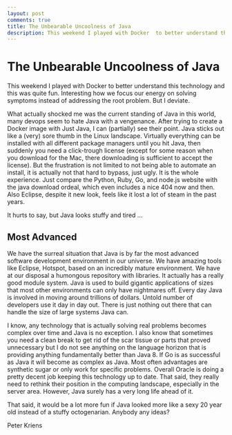 ```yaml
---
layout: post
comments: true
title: The Unbearable Uncoolness of Java
description: This weekend I played with Docker  to better understand this technology and this was quite fun. Interesting how we focus our energy on solving symptoms instead of addressing the root problem. But I deviate.
---
```


# The Unbearable Uncoolness of Java

This weekend I played with Docker  to better understand this technology and this 
was quite fun. Interesting how we focus our energy on solving symptoms instead of 
addressing the root problem. But I deviate.

What actually shocked me was the current standing of Java in this world, many 
devops seem to hate Java with a vengenance. After trying to create a Docker 
image with Just Java, I can (partially) see their point. Java sticks out like 
a (very) sore thumb in the Linux landscape. Virtually everything can be installed 
with all different package managers until you hit Java, then suddenly you 
need a click-trough license (except for some reason when you download for the Mac, 
there downloading is sufficient to accept the license). But the frustration is not 
limited to not being able to automate an install, it is actually not that hard to 
bypass, just ugly. It is the whole experience. Just compare the Python, Ruby, Go, 
and node.js website with the java download ordeal, which even includes a nice 
404 now and then. Also Eclipse, despite it new look, feels like it lost a lot of 
steam in the past years.

It hurts to say, but Java looks stuffy and tired ...

## Most Advanced 

We have the surreal situation that Java is by far the most advanced software 
development environment in our universe. We have amazing tools like Eclipse,
 Hotspot, based on an incredibly mature environment. We have at our disposal a 
 humongous repository with libraries. It actually has a really good module system. 
 Java is used to build gigantic applications of sizes that most other environments 
 can only have nightmares off. Every day Java is involved in moving around trillions 
 of dollars. Untold number of developers use it day in day out. There is just nothing 
 out there that can handle the size of large systems Java can.

I know, any technology that is actually solving real problems becomes complex 
over time and Java is no exception. I also know that sometimes you need a 
clean break to get rid of the scar tissue or parts that proved unnecessary but 
I do not see anything on the language horizon that is providing anything fundamentally 
better than Java 8. If Go is as successful as Java it will become as complex as Java. 
Most often advantages are synthetic sugar or only work for specific problems. 
Overall Oracle is doing a pretty decent job keeping this technology up to date. 
That said, they really need to rethink their position in the computing landscape, 
especially in the server area. However, Java surely has a very long life ahead of it. 

That said, it would be a lot more fun if Java looked more like a sexy 20 year 
old instead of a stuffy octogenarian. Anybody any ideas?

Peter Kriens

